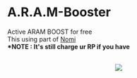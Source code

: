 # A.R.A.M-Booster
Active ARAM BOOST for free 
</br>
This using part of <a href="https://github.com/nomi-san">Nomi</a>
</br>
<b> *NOTE :  It's still charge ur RP if you have
</br>
</br>
<center><img src="https://i0.wp.com/s1.uphinh.org/2021/05/25/Capture.png"></center>

